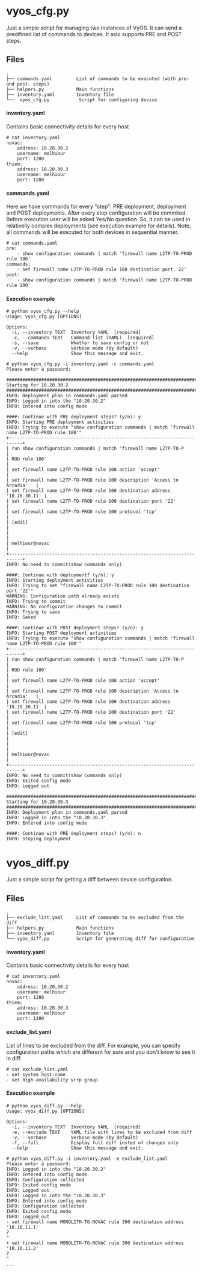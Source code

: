 # vyos_cfg.py
Just a simple script for managing two instances of VyOS. It can send a predifined list of commands to devices. It aslo supports PRE and POST steps.

## Files
```
.
├── commands.yaml         List of commands to be executed (with pre- and post- steps)
├── helpers.py            Main functions
├── inventory.yaml        Inventory file
└──  vyos_cfg.py           Script for configuring device
```

#### inventory.yaml
Contains basic connectivity details for every host
```
# cat inventory.yaml
novac:
    address: 10.20.30.2
    username: melhiour
    port: 1280
thiem:
    address: 10.20.30.3
    username: melhiour
    port: 1280
```

#### commands.yaml
Here we have commands for every "step": PRE deployment, deployment and POST deployments. After every step configuration will be commited. Before execution user will be asked Yes/No question. So, it can be used in relativelly complex deployments (see execution example for details). Note, all commands will be executed for both devices in sequential manner.
```
# cat commands.yaml
pre:
    - show configuration commands | match 'firewall name L2TP-TO-PROD rule 100'
commands:
    - set firewall name L2TP-TO-PROD rule 100 destination port '22'
post:
    - show configuration commands | match 'firewall name L2TP-TO-PROD rule 100'
```

#### Execution example
```
# python vyos_cfg.py --help
Usage: vyos_cfg.py [OPTIONS]

Options:
  -i, --inventory TEXT  Inventory YAML  [required]
  -c, --commands TEXT   Command list (YAML)  [required]
  -s, --save            Whether to save config or not
  -v, --verbose         Verbose mode (by default)
  --help                Show this message and exit.
  
# python vyos_cfg.py -i inventory.yaml -c commands.yaml
Please enter a password:

####################################################################################################
Starting for 10.20.30.2
####################################################################################################
INFO: Deployment plan in commands.yaml parsed
INFO: Logged in into the "10.20.30.2"
INFO: Entered into config mode

####: Continue with PRE deployment steps? (y/n): y
INFO: Starting PRE deployment activities
INFO: Trying to execute "show configuration commands | match 'firewall name L2TP-TO-PROD rule 100'"
+---------------------------------------------------------------------------+
| run show configuration commands | match 'firewall name L2TP-TO-P          |
| ROD rule 100'                                                             |
| set firewall name L2TP-TO-PROD rule 100 action 'accept'                   |
| set firewall name L2TP-TO-PROD rule 100 description 'Access to Arcadia'   |
| set firewall name L2TP-TO-PROD rule 100 destination address '10.20.30.11' |
| set firewall name L2TP-TO-PROD rule 100 destination port '22'             |
| set firewall name L2TP-TO-PROD rule 100 protocol 'tcp'                    |
| [edit]                                                                    |
|                                                                           |
| melhiour@novac                                                            |
+---------------------------------------------------------------------------+
INFO: No need to commit(show commands only)

####: Continue with deployment? (y/n): y
INFO: Starting deployment activities
INFO: Trying to set "firewall name L2TP-TO-PROD rule 100 destination port '22'"
WARNING: Configuration path already exists
INFO: Trying to commit
WARNING: No configuration changes to commit
INFO: Trying to save
INFO: Saved

####: Continue with POST deployment steps? (y/n): y
INFO: Starting POST deployment activities
INFO: Trying to execute "show configuration commands | match 'firewall name L2TP-TO-PROD rule 100'"
+---------------------------------------------------------------------------+
| run show configuration commands | match 'firewall name L2TP-TO-P          |
| ROD rule 100'                                                             |
| set firewall name L2TP-TO-PROD rule 100 action 'accept'                   |
| set firewall name L2TP-TO-PROD rule 100 description 'Access to Arcadia'   |
| set firewall name L2TP-TO-PROD rule 100 destination address '10.20.30.11' |
| set firewall name L2TP-TO-PROD rule 100 destination port '22'             |
| set firewall name L2TP-TO-PROD rule 100 protocol 'tcp'                    |
| [edit]                                                                    |
|                                                                           |
| melhiour@novac                                                            |
+---------------------------------------------------------------------------+
INFO: No need to commit(show commands only)
INFO: Exited config mode
INFO: Logged out

####################################################################################################
Starting for 10.20.30.3
####################################################################################################
INFO: Deployment plan in commands.yaml parsed
INFO: Logged in into the "10.20.30.3"
INFO: Entered into config mode

####: Continue with PRE deployment steps? (y/n): n
INFO: Stoping deployment
```

# vyos_diff.py
Just a simple script for getting a diff between device configuration.

## Files
```
.
├── exclude_list.yaml     List of commands to be excluded from the diff
├── helpers.py            Main functions
├── inventory.yaml        Inventory file
└── vyos_diff.py          Script for generating diff for configuration
```
#### inventory.yaml
Contains basic connectivity details for every host
```
# cat inventory.yaml
novac:
    address: 10.20.30.2
    username: melhiour
    port: 1280
thiem:
    address: 10.20.30.3
    username: melhiour
    port: 1280
```
#### exclude_list.yaml
List of lines to be excluded from the diff. For example, you can specify configuration paths which are different for sure and you don't know to see it in diff.
```
# cat exclude_list.yaml
- set system host-name
- set high-availability vrrp group
```
#### Execution example
```
# python vyos_diff.py --help
Usage: vyos_diff.py [OPTIONS]

Options:
  -i, --inventory TEXT  Inventory YAML  [required]
  -e, --exclude TEXT    YAML file with lines to be excluded from diff
  -v, --verbose         Verbose mode (by default)
  -f, --full            Display full diff insted of changes only
  --help                Show this message and exit.

# python vyos_diff.py -i inventory.yaml -e exclude_list.yaml
Please enter a password:
INFO: Logged in into the "10.20.30.2"
INFO: Entered into config mode
INFO: Configuration collected
INFO: Exited config mode
INFO: Logged out
INFO: Logged in into the "10.20.30.3"
INFO: Entered into config mode
INFO: Configuration collected
INFO: Exited config mode
INFO: Logged out
- set firewall name MONOLITH-TO-NOVAC rule 300 destination address '10.10.11.1'
?                                                                            ^
+ set firewall name MONOLITH-TO-NOVAC rule 300 destination address '10.10.11.2'
?                                                                            ^
...
```
